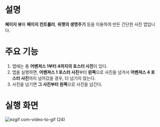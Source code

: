 # 설명
**페이지 뷰**와 **페이지 컨트롤러**, **위젯의 생명주기** 등을 이용하여 만든 간단한 사진 앱입니다.

# 주요 기능
1. 앱에는 총 **어벤져스 1부터 4까지의 포스터 사진**이 있다.
2. 앱을 실행하면, **어벤져스 1 포스터 사진**부터 **왼쪽**으로 사진을 넘겨서 **어벤져스 4 포스터 사진**까지 넘어갔을 경우, 더 넘기지 않는다.
3. 사진을 넘기면 **그 사진부터** **왼쪽**으로 사진을 넘긴다.

# 실행 화면

![ezgif com-video-to-gif (24)](https://github.com/taeyoonL/image_carousel/assets/132141316/bd28d1ca-4c5c-479c-9ee3-975e16166148)
